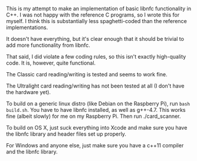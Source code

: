 This is my attempt to make an implementation of basic libnfc functionality in C++. I was not happy with the reference C programs, so I wrote this for myself. I think this is substantially less spaghetti-coded than the reference implementations.

It doesn't have everything, but it's clear enough that it should be trivial to add more functionality from libnfc.

That said, I did violate a few coding rules, so this isn't exactly high-quality code. It is, however, quite functional.

The Classic card reading/writing is tested and seems to work fine.

The Ultralight card reading/writing has not been tested at all (I don't have the hardware yet). 

To build on a generic linux distro (like Debian on the Raspberry Pi), run `bash build.sh`. You have to have libnfc installed, as well as g++-4.7. This works fine (albeit slowly) for me on my Raspberry Pi. Then run ./card_scanner.

To build on OS X, just suck everything into Xcode and make sure you have the libnfc library and header files set up properly. 

For Windows and anyone else, just make sure you have a c++11 compiler and the libnfc library.